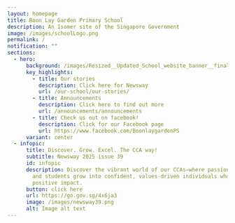 ```yaml
---
layout: homepage
title: Boon Lay Garden Primary School
description: An Isomer site of the Singapore Government
image: /images/schoolLogo.png
permalink: /
notification: ""
sections:
  - hero:
      background: /images/Resized__Updated_School_website_banner__final_.gif
      key_highlights:
        - title: Our stories
          description: Click here for Newsway
          url: /our-school/our-stories/
        - title: Announcements
          description: Click here to find out more
          url: /announcements/announcements
        - title: Check us out on facebook!
          description: Click for our Facebook page
          url: https://www.facebook.com/BoonlaygardenPS
      variant: center
  - infopic:
      title: Discover. Grow. Excel. The CCA way!
      subtitle: Newsway 2025 issue 39
      id: infopic
      description: Discover the vibrant world of our CCAs—where passion meets purpose
        and students grow into confident, values-driven individuals who make a
        positive impact.
      button: click here
      url: https://go.gov.sg/4x6ja3
      image: /images/newsway39.png
      alt: Image alt text
---
```

